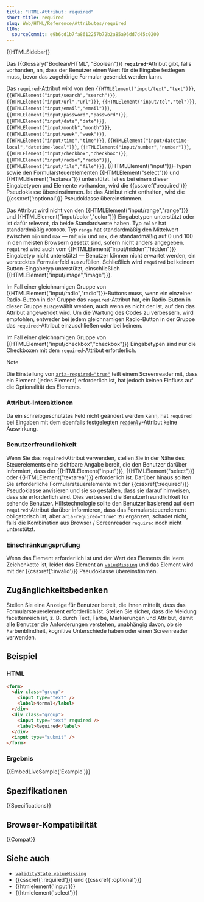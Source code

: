 ```yaml
---
title: "HTML-Attribut: required"
short-title: required
slug: Web/HTML/Reference/Attributes/required
l10n:
  sourceCommit: e9b6cd1b7fa8612257b72b2a85a96dd7d45c0200
---
```


{{HTMLSidebar}}

Das {{Glossary("Boolean/HTML", "Boolean")}} **`required`**-Attribut gibt, falls vorhanden, an, dass der Benutzer einen Wert für die Eingabe festlegen muss, bevor das zugehörige Formular gesendet werden kann.

Das `required`-Attribut wird von den `{{HTMLElement("input/text","text")}}`, `{{HTMLElement("input/search","search")}}`, `{{HTMLElement("input/url","url")}}`, `{{HTMLElement("input/tel","tel")}}`, `{{HTMLElement("input/email","email")}}`, `{{HTMLElement("input/password","password")}}`, `{{HTMLElement("input/date","date")}}`, `{{HTMLElement("input/month","month")}}`, `{{HTMLElement("input/week","week")}}`, `{{HTMLElement("input/time","time")}}`, `{{HTMLElement("input/datetime-local","datetime-local")}}`, `{{HTMLElement("input/number","number")}}`, `{{HTMLElement("input/checkbox","checkbox")}}`, `{{HTMLElement("input/radio","radio")}}`, `{{HTMLElement("input/file","file")}}`, {{HTMLElement("input")}}-Typen sowie den Formularsteuerelementen {{HTMLElement("select")}} und {{HTMLElement("textarea")}} unterstützt. Ist es bei einem dieser Eingabetypen und Elemente vorhanden, wird die {{cssxref(':required')}} Pseudoklasse übereinstimmen. Ist das Attribut nicht enthalten, wird die {{cssxref(':optional')}} Pseudoklasse übereinstimmen.

Das Attribut wird nicht von den {{HTMLElement("input/range","range")}} und {{HTMLElement("input/color","color")}} Eingabetypen unterstützt oder ist dafür relevant, da beide Standardwerte haben. Typ `color` hat standardmäßig `#000000`. Typ `range` hat standardmäßig den Mittelwert zwischen `min` und `max` — mit `min` und `max`, die standardmäßig auf 0 und 100 in den meisten Browsern gesetzt sind, sofern nicht anders angegeben. `required` wird auch vom {{HTMLElement("input/hidden","hidden")}} Eingabetyp nicht unterstützt — Benutzer können nicht erwartet werden, ein verstecktes Formularfeld auszufüllen. Schließlich wird `required` bei keinem Button-Eingabetyp unterstützt, einschließlich {{HTMLElement("input/image","image")}}.

Im Fall einer gleichnamigen Gruppe von {{HTMLElement("input/radio","radio")}}-Buttons muss, wenn ein einzelner Radio-Button in der Gruppe das `required`-Attribut hat, ein Radio-Button in dieser Gruppe ausgewählt werden, auch wenn es nicht der ist, auf den das Attribut angewendet wird. Um die Wartung des Codes zu verbessern, wird empfohlen, entweder bei jedem gleichnamigen Radio-Button in der Gruppe das `required`-Attribut einzuschließen oder bei keinem.

Im Fall einer gleichnamigen Gruppe von {{HTMLElement("input/checkbox","checkbox")}} Eingabetypen sind nur die Checkboxen mit dem `required`-Attribut erforderlich.

> [!NOTE]
> Die Einstellung von [`aria-required="true"`](/de/docs/Web/Accessibility/ARIA/Reference/Attributes/aria-required) teilt einem Screenreader mit, dass ein Element (jedes Element) erforderlich ist, hat jedoch keinen Einfluss auf die Optionalität des Elements.

### Attribut-Interaktionen

Da ein schreibgeschütztes Feld nicht geändert werden kann, hat `required` bei Eingaben mit dem ebenfalls festgelegten [`readonly`](/de/docs/Web/HTML/Reference/Attributes/readonly)-Attribut keine Auswirkung.

### Benutzerfreundlichkeit

Wenn Sie das `required`-Attribut verwenden, stellen Sie in der Nähe des Steuerelements eine sichtbare Angabe bereit, die den Benutzer darüber informiert, dass der {{HTMLElement("input")}}, {{HTMLElement("select")}} oder {{HTMLElement("textarea")}} erforderlich ist. Darüber hinaus sollten Sie erforderliche Formularsteuerelemente mit der {{cssxref(':required')}} Pseudoklasse anvisieren und sie so gestalten, dass sie darauf hinweisen, dass sie erforderlich sind. Dies verbessert die Benutzerfreundlichkeit für sehende Benutzer. Hilfstechnologie sollte den Benutzer basierend auf dem `required`-Attribut darüber informieren, dass das Formularsteuerelement obligatorisch ist, aber `aria-required="true"` zu ergänzen, schadet nicht, falls die Kombination aus Browser / Screenreader `required` noch nicht unterstützt.

### Einschränkungsprüfung

Wenn das Element erforderlich ist und der Wert des Elements die leere Zeichenkette ist, leidet das Element an [`valueMissing`](/de/docs/Web/API/ValidityState/valueMissing) und das Element wird mit der {{cssxref(':invalid')}} Pseudoklasse übereinstimmen.

## Zugänglichkeitsbedenken

Stellen Sie eine Anzeige für Benutzer bereit, die ihnen mitteilt, dass das Formularsteuerelement erforderlich ist. Stellen Sie sicher, dass die Meldung facettenreich ist, z. B. durch Text, Farbe, Markierungen und Attribut, damit alle Benutzer die Anforderungen verstehen, unabhängig davon, ob sie Farbenblindheit, kognitive Unterschiede haben oder einen Screenreader verwenden.

## Beispiel

### HTML

```html
<form>
  <div class="group">
    <input type="text" />
    <label>Normal</label>
  </div>
  <div class="group">
    <input type="text" required />
    <label>Required</label>
  </div>
  <input type="submit" />
</form>
```

### Ergebnis

{{EmbedLiveSample('Example')}}

## Spezifikationen

{{Specifications}}

## Browser-Kompatibilität

{{Compat}}

## Siehe auch

- [`validityState.valueMissing`](/de/docs/Web/API/ValidityState/valueMissing)
- {{cssxref(':required')}} und {{cssxref(':optional')}}
- {{htmlelement('input')}}
- {{htmlelement('select')}}
